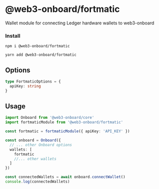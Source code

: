 # @web3-onboard/fortmatic

Wallet module for connecting Ledger hardware wallets to web3-onboard

### Install

```
npm i @web3-onboard/fortmatic
```

```
yarn add @web3-onboard/fortmatic
```

## Options

```typescript
type FortmaticOptions = {
  apiKey: string
}
```

## Usage

```typescript
import Onboard from '@web3-onboard/core'
import fortmaticModule from '@web3-onboard/fortmatic'

const fortmatic = fortmaticModule({ apiKey: 'API_KEY' })

const onboard = Onboard({
  // ... other Onboard options
  wallets: [
    fortmatic
    //... other wallets
  ]
})

const connectedWallets = await onboard.connectWallet()
console.log(connectedWallets)
```
